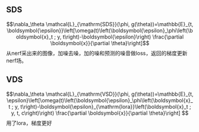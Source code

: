 
## SDS
$$\nabla_\theta \mathcal{L}_{\mathrm{SDS}}(\phi, g(\theta))=\mathbb{E}_{t, \boldsymbol{\epsilon}}\left[\omega(t)\left(\boldsymbol{\epsilon}_\phi\left(\boldsymbol{x}_t ; y, t\right)-\boldsymbol{\epsilon}\right) \frac{\partial \boldsymbol{x}}{\partial \theta}\right]$$
从nerf采出来的图像，加噪去噪，加的噪和预测的噪音做loss，返回的梯度更新nerf场。

## VDS

$$\nabla_\theta \mathcal{L}_{\mathrm{VSD}}(\phi, g(\theta))=\mathbb{E}_{t, \epsilon}\left[\omega(t)\left(\boldsymbol{\epsilon}_\phi\left(\boldsymbol{x}_t ; y, t\right)-\boldsymbol{\epsilon}_{\mathrm{lora}}\left(\boldsymbol{x}_t ; y, t, c\right)\right) \frac{\partial \boldsymbol{x}}{\partial \theta}\right]
$$
用了lora，梯度更好

